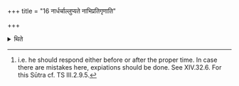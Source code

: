 +++
title = "16 नार्धर्चाल्लुप्यते नाभिप्रतिगृणाति"

+++

<details><summary>थिते</summary>

16. A response is never (to be) separated from the half verse; nor does he counter-responds.[^1]  

[^1]: i.e. he should respond either before or after the proper time. In case there are mistakes here, expiations should be done. See XIV.32.6. For this Sūtra cf. TS III.2.9.5.  
</details>
